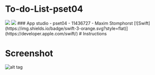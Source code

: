 # To-do-List-pset04
<img src='https://bettercodehub.com/edge/badge/majstomphorst/To-do-List-pset04?branch=master'>
<img src='https://img.shields.io/badge/swift-3-orange.svg?style=flat)](https://developer.apple.com/swift/'>
### App studio - pset04 - 11436727 - Maxim Stomphorst
[![Swift](https://img.shields.io/badge/swift-3-orange.svg?style=flat)](https://developer.apple.com/swift/)
# Instructions


# Screenshot
![alt tag]()
